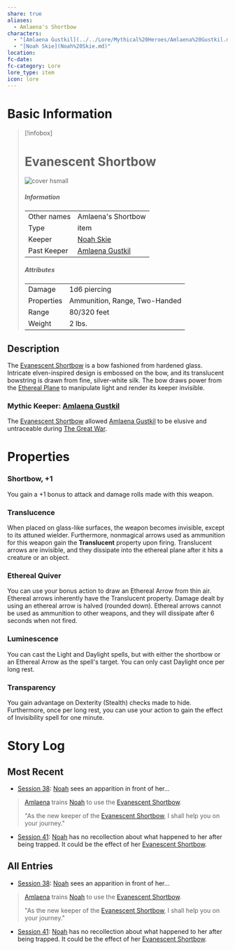 ```yaml
---
share: true
aliases:
  - Amlaena's Shortbow
characters:
  - "[Amlaena Gustkil](../../Lore/Mythical%20Heroes/Amlaena%20Gustkil.md)"
  - "[Noah Skie](Noah%20Skie.md)"
location: 
fc-date: 
fc-category: Lore
lore_type: item
icon: lore
---
```

# Basic Information
> [!infobox]
> # Evanescent Shortbow 
> ![cover hsmall](../../zzz_attachments/Translucent%20Shortbow.png)
> ##### Information
> |   |  |
> | ---- | ---- |
> | Other names | Amlaena's Shortbow|
> | Type|item|
> | Keeper | [Noah Skie](../../PCs/Noah%20Skie.md)|
> | Past Keeper| [Amlaena Gustkil](../../Lore/Mythical%20Heroes/Amlaena%20Gustkil.md)|
> ##### Attributes
> |   |  |
> | ---- | ---- |
> | Damage | 1d6 piercing|
> | Properties| Ammunition, Range, Two-Handed |
> | Range| 80/320 feet |
> | Weight| 2 lbs.|
## Description
The [Evanescent Shortbow](Evanescent%20Shortbow.md) is a bow fashioned from hardened glass. Intricate elven-inspired design is embossed on the bow, and its translucent bowstring is drawn from fine, silver-white silk. The bow draws power from the [Ethereal Plane](../../Locations/Planes/Ethereal%20Plane.md) to manipulate light and render its keeper invisible. 
### Mythic Keeper: [Amlaena Gustkil](../../Lore/Mythical%20Heroes/Amlaena%20Gustkil.md)
The [Evanescent Shortbow](Evanescent%20Shortbow.md) allowed [Amlaena Gustkil](../../Lore/Mythical%20Heroes/Amlaena%20Gustkil.md) to be elusive and untraceable during [The Great War](../../Lore/Kippian-Sumber%20War.md).
# Properties
### Shortbow, +1
You gain a +1 bonus to attack and damage rolls made with this weapon.

### Translucence
When placed on glass-like surfaces, the weapon becomes invisible, except to its attuned wielder. Furthermore, nonmagical arrows used as ammunition for this weapon gain the **Translucent** property upon firing. Translucent arrows are invisible, and they dissipate into the ethereal plane after it hits a creature or an object.

### Ethereal Quiver
You can use your bonus action to draw an Ethereal Arrow from thin air. Ethereal arrows inherently have the Translucent property. Damage dealt by using an ethereal arrow is halved (rounded down). Ethereal arrows cannot be used as ammunition to other weapons, and they will dissipate after 6 seconds when not fired.

### Luminescence
You can cast the Light and Daylight spells, but with either the shortbow or an Ethereal Arrow as the spell's target. You can only cast Daylight once per long rest.

### Transparency
You gain advantage on Dexterity (Stealth) checks made to hide. Furthermore, once per long rest, you can use your action to gain the effect of Invisibility spell for one minute.
# Story Log
## Most Recent
- [Session 38](../../Session%20Log/Session%2038.md): [Noah](Noah%20Skie.md) sees an apparition in front of her...
> [Amlaena](Amlaena%20Gustkil.md) trains [Noah](Noah%20Skie.md) to use the [Evanescent Shortbow](Evanescent%20Shortbow.md).
>
> "As the new keeper of the [Evanescent Shortbow](Evanescent%20Shortbow.md), I shall help you on your journey."
- [Session 41](../../Session%20Log/Session%2041.md): [Noah](Noah%20Skie.md) has no recollection about what happened to her after being trapped. It could be the effect of her [Evanescent Shortbow](Evanescent%20Shortbow.md).

## All Entries
- [Session 38](../../Session%20Log/Session%2038.md): [Noah](Noah%20Skie.md) sees an apparition in front of her...
> [Amlaena](Amlaena%20Gustkil.md) trains [Noah](Noah%20Skie.md) to use the [Evanescent Shortbow](Evanescent%20Shortbow.md).
>
> "As the new keeper of the [Evanescent Shortbow](Evanescent%20Shortbow.md), I shall help you on your journey."
- [Session 41](../../Session%20Log/Session%2041.md): [Noah](Noah%20Skie.md) has no recollection about what happened to her after being trapped. It could be the effect of her [Evanescent Shortbow](Evanescent%20Shortbow.md).
